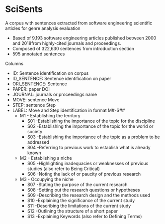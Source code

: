 # SciSents
A corpus with sentences extracted from software engineering scientific articles for genre analysis evaluation

- Based of 9,193 software engineering articles published between 2000 and 2018from highly-cited journals and proceedings.
- Composed of 322,630 sentences from introduction section
- 595 annotated sentences


Columns
- ID: Sentence identification on corpus
- ID_SENTENCE: Sentence identification on paper
- ORI_SENTENCE: Sentence
- PAPER: paper DOI
- JOURNAL: journals or proceedings name
- MOVE: sentence Move
- STEP: sentence Step
- LABEL: Move and Step identification in format M#-S##
  - M1 - Establishing the territory
    - S01 -Establishing the importance of the topic for the discipline
    - S02 -Establishing the importance of the topic for the world or society
    - S03 -Establishing the importance of the topic as a problem to be addressed
    - S04 -Referring to previous work to establish what is already known
  - M2 - Establishing a niche
    - S05 -Highlighting inadequacies or weaknesses of previous studies (also refer to Being Critical)
    - S06 -Noting the lack of or paucity of previous research
  - M3 - Occupying the niche
    - S07 -Stating the purpose of the current research
    - S08 -Setting out the research questions or hypotheses
    - S09 -Describing the research design and the methods used
    - S10 -Explaining the significance of the current study
    - S11 -Describing the limitations of the current study
    - S12 -Outlining the structure of a short paper
    - S13 -Explaining Keywords (also refer to Defining Terms)


